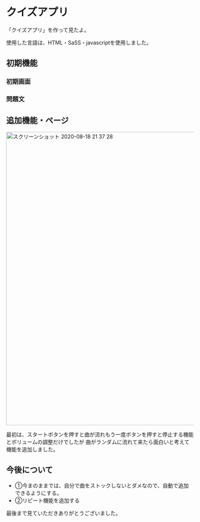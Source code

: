<h1>クイズアプリ</h1>
<p>「クイズアプリ」を作って見たよ。</p>
<p>使用した言語は、HTML・SaSS・javascriptを使用しました。</p>
<h2>初期機能</h2>
<h3>初期画面</h3>

<h3>問題文</h3>


<h2>追加機能・ページ</h2>
<img width="787" alt="スクリーンショット 2020-08-18 21 37 28" src="https://user-images.githubusercontent.com/69723183/90515504-ba4dd700-e19d-11ea-9783-c2fb63768858.png">
<p>最初は、スタートボタンを押すと曲が流れもう一度ボタンを押すと停止する機能とボリュームの調整だけでしたが
曲がランダムに流れて来たら面白いと考えて機能を追加しました。</p>
<h2>今後について</h2>
 <ul>
   <li>①今まのままでは、自分で曲をストックしないとダメなので、自動で追加できるようにする。</li>
   <li>②リピート機能を追加する</li>
 </ul>
  
 <p>最後まで見ていただきありがとうございました。</p>
